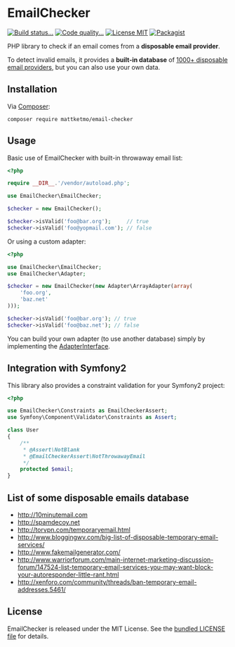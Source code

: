 # EmailChecker

[![Build status...](https://img.shields.io/travis/MattKetmo/EmailChecker.svg?style=flat)](http://travis-ci.org/MattKetmo/EmailChecker)
[![Code quality...](https://img.shields.io/scrutinizer/g/MattKetmo/EmailChecker.svg?style=flat)](https://scrutinizer-ci.com/g/MattKetmo/EmailChecker/)
[![License MIT](http://img.shields.io/badge/license-MIT-blue.svg?style=flat)](https://github.com/MattKetmo/EmailChecker/blob/master/LICENSE)
[![Packagist](http://img.shields.io/packagist/v/mattketmo/email-checker.svg?style=flat)](https://packagist.org/packages/mattketmo/email-checker)

PHP library to check if an email comes from a **disposable email provider**.

To detect invalid emails, it provides a **built-in database** of
[1000+ disposable email providers](res/throwaway_domains.txt),
but you can also use your own data.

## Installation

Via [Composer](http://getcomposer.org/):

```
composer require mattketmo/email-checker
```

## Usage

Basic use of EmailChecker with built-in throwaway email list:

```php
<?php

require __DIR__.'/vendor/autoload.php';

use EmailChecker\EmailChecker;

$checker = new EmailChecker();

$checker->isValid('foo@bar.org');     // true
$checker->isValid('foo@yopmail.com'); // false
```

Or using a custom adapter:

```php
<?php

use EmailChecker\EmailChecker;
use EmailChecker\Adapter;

$checker = new EmailChecker(new Adapter\ArrayAdapter(array(
    'foo.org',
    'baz.net'
)));

$checker->isValid('foo@bar.org'); // true
$checker->isValid('foo@baz.net'); // false
```

You can build your own adapter (to use another database) simply by implementing
the [AdapterInterface](src/EmailChecker/Adapter/AdapterInterface.php).

## Integration with Symfony2

This library also provides a constraint validation for your Symfony2 project:

```php
<?php

use EmailChecker\Constraints as EmailCheckerAssert;
use Symfony\Component\Validator\Constraints as Assert;

class User
{
    /**
     * @Assert\NotBlank
     * @EmailCheckerAssert\NotThrowawayEmail
     */
    protected $email;
}
```

## List of some disposable emails database

- http://10minutemail.com
- http://spamdecoy.net
- http://torvpn.com/temporaryemail.html
- http://www.bloggingwv.com/big-list-of-disposable-temporary-email-services/
- http://www.fakemailgenerator.com/
- http://www.warriorforum.com/main-internet-marketing-discussion-forum/147524-list-temporary-email-services-you-may-want-block-your-autoresponder-little-rant.html
- http://xenforo.com/community/threads/ban-temporary-email-addresses.5461/

## License

EmailChecker is released under the MIT License.
See the [bundled LICENSE file](LICENSE) for details.
